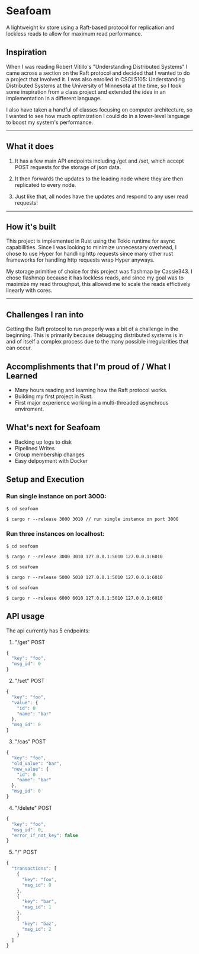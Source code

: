 # Seafoam
A lightweight kv store using a Raft-based protocol for replication and lockless reads to allow for maximum read performance.

## Inspiration
When I was reading Robert Vitillo's "Understanding Distributed Systems" I came across a section on the Raft protocol and decided that I wanted to do a project that involved it. I was also enrolled in CSCI 5105: Understanding Distributed Systems at the University of Minnesota at the time, so I took some inspiration from a class project and extended the idea in an implementation in a different language.

I also have taken a handful of classes focusing on computer architecture, so I wanted to see how much optimization I could do in a lower-level language to boost my system's performance.

---

## What it does
1. It has a few main API endpoints including /get and /set, which accept POST requests for the storage of json data.

2. It then forwards the updates to the leading node where they are then replicated to every node.

3. Just like that, all nodes have the updates and respond to any user read requests!

---

## How it's built
This project is implemented in Rust using the Tokio runtime for async capabillities. Since I was looking to minimize unnecessary overhead, I chose to use Hyper for handling http requests since many other rust frameworks for handling http requests wrap Hyper anyways.

My storage primitive of choice for this project was flashmap by Cassie343. I chose flashmap because it has lockless reads, and since my goal was to maximize my read throughput, this allowed me to scale the reads effictively linearly with cores.

---

## Challenges I ran into
Getting the Raft protocol to run properly was a bit of a challenge in the beginning. This is primarily because debugging distributed systems is in and of itself a complex process due to the many possible irregularities that can occur.

## Accomplishments that I'm proud of / What I Learned
- Many hours reading and learning how the Raft protocol works.
- Building my first project in Rust.
- First major experience working in a multi-threaded asynchrous enviroment.

## What's next for Seafoam
- Backing up logs to disk
- Pipelined Writes
- Group membership changes
- Easy delpoyment with Docker

## Setup and Execution
### Run single instance on port 3000:
```
$ cd seafoam

$ cargo r --release 3000 3010 // run single instance on port 3000
```

### Run three instances on localhost:
```
$ cd seafoam

$ cargo r --release 3000 3010 127.0.0.1:5010 127.0.0.1:6010
```
```
$ cd seafoam

$ cargo r --release 5000 5010 127.0.0.1:5010 127.0.0.1:6010
```
```
$ cd seafoam

$ cargo r --release 6000 6010 127.0.0.1:5010 127.0.0.1:6010
```

## API usage
The api currently has 5 endpoints:
1. "/get" POST
```javascript
{
  "key": "foo",
  "msg_id": 0
}
```
2. "/set" POST
```javascript
{
  "key": "foo",
  "value": {
    "id": 0
    "name": "bar"
  },
  "msg_id": 0
}
```
3. "/cas" POST
```javascript
{
  "key": "foo",
  "old_value": "bar",
  "new_value": {
    "id": 0
    "name": "bar"
  },
  "msg_id": 0
}
```
4. "/delete" POST
```javascript
{
  "key": "foo",
  "msg_id": 0,
  "error_if_not_key": false
}
```
5. "/" POST
```javascript
{
  "transactions": [
    {
      "key": "foo",
      "msg_id": 0
    },
    {
      "key": "bar",
      "msg_id": 1
    },
    {
      "key": "baz",
      "msg_id": 2
    }
  ]
}
```
